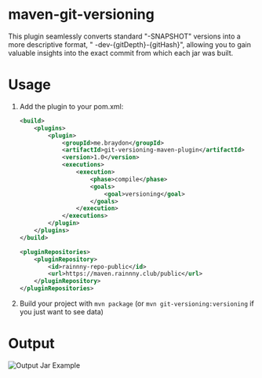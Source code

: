 # maven-git-versioning

This plugin seamlessly converts standard "-SNAPSHOT" versions into a more descriptive format, "
-dev-{gitDepth}-{gitHash}", allowing you to gain valuable insights into the exact commit from which each jar was built.

# Usage
1. Add the plugin to your pom.xml:
    ```xml
    <build>
        <plugins>
            <plugin>
                <groupId>me.braydon</groupId>
                <artifactId>git-versioning-maven-plugin</artifactId>
                <version>1.0</version>
                <executions>
                    <execution>
                        <phase>compile</phase>
                        <goals>
                            <goal>versioning</goal>
                        </goals>
                    </execution>
                </executions>
            </plugin>
        </plugins>
    </build>
    
    <pluginRepositories>
        <pluginRepository>
            <id>rainnny-repo-public</id>
            <url>https://maven.rainnny.club/public</url>
        </pluginRepository>
    </pluginRepositories>
    ```
2. Build your project with `mvn package` (or `mvn git-versioning:versioning` if you just want to see data)

# Output
![Output Jar Example](https://cdn.rainnny.club/CNUchQGuR5Mk.png)